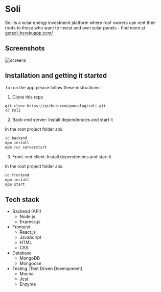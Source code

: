 # Soli

Soli is a solar energy investment platform where roof owners can rent their roofs to those who want to invest and own solar panels - find more at [getsoli.herokuapp.com/](https://getsoli.herokuapp.com/)

## Screenshots
<img src='https://user-images.githubusercontent.com/5341829/105068464-e0431480-5a78-11eb-84bb-f50db6340763.png' alt='screens'>

## Installation and getting it started
To run the app please follow these instructions:

1. Clone this repo
```bash
git clone https://github.com/goncalog/soli.git
cd soli
```

2. Back-end server: Install dependencies and start it

In the root project folder *soli*:
```bash
cd backend
npm install
npm run serverstart
```

3. Front-end client: Install dependencies and start it

In the root project folder *soli*:
```bash
cd frontend
npm install
npm start
```

## Tech stack
- Backend (API)
    - Node.js
    - Express.js
- Frontend
    - React.js
    - JavaScript
    - HTML
    - CSS
- Database
    - MongoDB
    - Mongoose
- Testing (Test Driven Development)
    - Mocha
    - Jest
    - Enzyme
